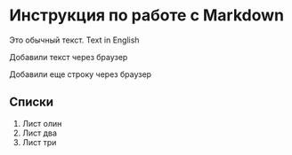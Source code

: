 # Инструкция по работе с Markdown

Это обычный текст. Text in English

Добавили текст через браузер

Добавили еще строку через браузер

## Списки

1. Лист олин
2. Лист два
3. Лист три
